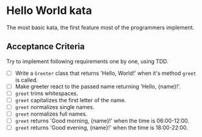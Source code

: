 # Hello World kata

The most basic kata, the first feature most of the programmers implement.

## Acceptance Criteria
Try to implement following requirements one by one, using TDD.

- [ ] Write a `Greeter` class that returns 'Hello, World!' when it's method `greet` is called.
- [ ] Make greeter react to the passed name returning 'Hello, {name}!'.
- [ ] `greet` trims whitespaces.
- [ ] `greet` capitalizes the first letter of the name.
- [ ] `greet` normalizes single names.
- [ ] `greet` normalizes full names.
- [ ] `greet` returns 'Good morning, {name}!' when the time is 06:00-12:00.
- [ ] `greet` returns 'Good evening, {name}!' when the time is 18:00-22:00.
